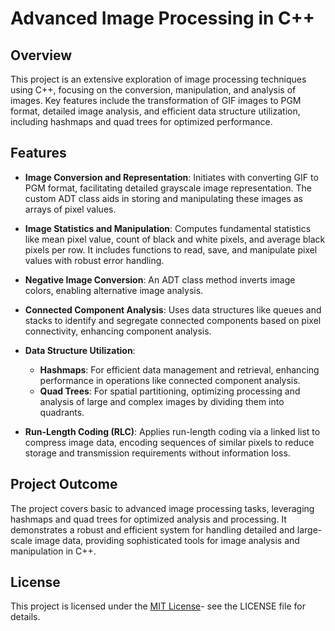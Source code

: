 # Advanced Image Processing in C++

## Overview
This project is an extensive exploration of image processing techniques using C++, focusing on the conversion, manipulation, and analysis of images. Key features include the transformation of GIF images to PGM format, detailed image analysis, and efficient data structure utilization, including hashmaps and quad trees for optimized performance.

## Features

- **Image Conversion and Representation**: Initiates with converting GIF to PGM format, facilitating detailed grayscale image representation. The custom ADT class aids in storing and manipulating these images as arrays of pixel values.

- **Image Statistics and Manipulation**: Computes fundamental statistics like mean pixel value, count of black and white pixels, and average black pixels per row. It includes functions to read, save, and manipulate pixel values with robust error handling.

- **Negative Image Conversion**: An ADT class method inverts image colors, enabling alternative image analysis.

- **Connected Component Analysis**: Uses data structures like queues and stacks to identify and segregate connected components based on pixel connectivity, enhancing component analysis.

- **Data Structure Utilization**:
  - **Hashmaps**: For efficient data management and retrieval, enhancing performance in operations like connected component analysis.
  - **Quad Trees**: For spatial partitioning, optimizing processing and analysis of large and complex images by dividing them into quadrants.

- **Run-Length Coding (RLC)**: Applies run-length coding via a linked list to compress image data, encoding sequences of similar pixels to reduce storage and transmission requirements without information loss.

## Project Outcome
The project covers basic to advanced image processing tasks, leveraging hashmaps and quad trees for optimized analysis and processing. It demonstrates a robust and efficient system for handling detailed and large-scale image data, providing sophisticated tools for image analysis and manipulation in C++.

## License
This project is licensed under the [MIT License](https://opensource.org/license/MIT)- see the LICENSE file for details.
